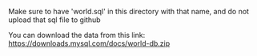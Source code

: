 Make sure to have 'world.sql' in this directory with that name, and do not upload that sql file to github

You can download the data from this link: https://downloads.mysql.com/docs/world-db.zip